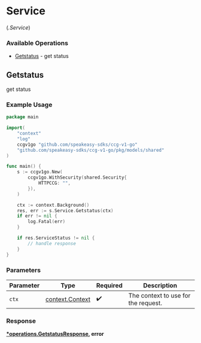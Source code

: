 # Service
(*.Service*)

### Available Operations

* [Getstatus](#getstatus) - get status

## Getstatus

get status

### Example Usage

```go
package main

import(
	"context"
	"log"
	ccgv1go "github.com/speakeasy-sdks/ccg-v1-go"
	"github.com/speakeasy-sdks/ccg-v1-go/pkg/models/shared"
)

func main() {
    s := ccgv1go.New(
        ccgv1go.WithSecurity(shared.Security{
            HTTPCCG: "",
        }),
    )

    ctx := context.Background()
    res, err := s.Service.Getstatus(ctx)
    if err != nil {
        log.Fatal(err)
    }

    if res.ServiceStatus != nil {
        // handle response
    }
}
```

### Parameters

| Parameter                                             | Type                                                  | Required                                              | Description                                           |
| ----------------------------------------------------- | ----------------------------------------------------- | ----------------------------------------------------- | ----------------------------------------------------- |
| `ctx`                                                 | [context.Context](https://pkg.go.dev/context#Context) | :heavy_check_mark:                                    | The context to use for the request.                   |


### Response

**[*operations.GetstatusResponse](../../models/operations/getstatusresponse.md), error**

